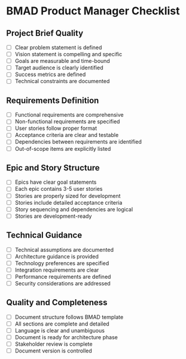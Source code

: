 # BMAD Product Manager Checklist

## Project Brief Quality

- [ ] Clear problem statement is defined
- [ ] Vision statement is compelling and specific
- [ ] Goals are measurable and time-bound
- [ ] Target audience is clearly identified
- [ ] Success metrics are defined
- [ ] Technical constraints are documented

## Requirements Definition

- [ ] Functional requirements are comprehensive
- [ ] Non-functional requirements are specified
- [ ] User stories follow proper format
- [ ] Acceptance criteria are clear and testable
- [ ] Dependencies between requirements are identified
- [ ] Out-of-scope items are explicitly listed

## Epic and Story Structure

- [ ] Epics have clear goal statements
- [ ] Each epic contains 3-5 user stories
- [ ] Stories are properly sized for development
- [ ] Stories include detailed acceptance criteria
- [ ] Story sequencing and dependencies are logical
- [ ] Stories are development-ready

## Technical Guidance

- [ ] Technical assumptions are documented
- [ ] Architecture guidance is provided
- [ ] Technology preferences are specified
- [ ] Integration requirements are clear
- [ ] Performance requirements are defined
- [ ] Security considerations are addressed

## Quality and Completeness

- [ ] Document structure follows BMAD template
- [ ] All sections are complete and detailed
- [ ] Language is clear and unambiguous
- [ ] Document is ready for architecture phase
- [ ] Stakeholder review is complete
- [ ] Document version is controlled
